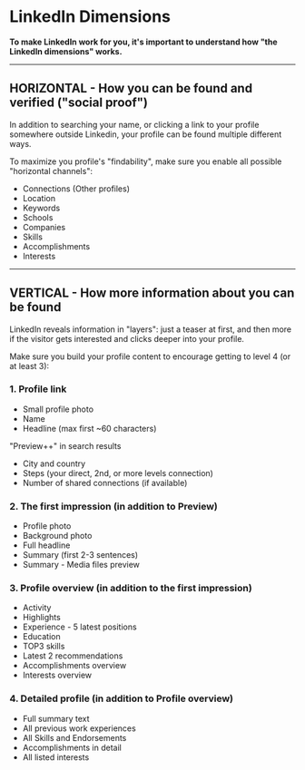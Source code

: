 # LinkedIn Dimensions

**To make LinkedIn work for you, it's important to understand how "the LinkedIn dimensions" works.**

---

## HORIZONTAL - How you can be found and verified ("social proof")

In addition to searching your name, or clicking a link to your profile somewhere outside Linkedin, your profile can be found multiple different ways.

To maximize you profile's "findability", make sure you enable all possible "horizontal channels":

- Connections (Other profiles)
- Location
- Keywords
- Schools
- Companies
- Skills
- Accomplishments
- Interests

---

## VERTICAL - How more information about you can be found

LinkedIn reveals information in "layers": just a teaser at first, and then more if the visitor gets interested and clicks deeper into your profile.

Make sure you build your profile content to encourage getting to level 4 (or at least 3):

### 1. Profile link

- Small profile photo
- Name
- Headline (max first ~60 characters)

"Preview++" in search results
- City and country
- Steps (your direct, 2nd, or more levels connection)
- Number of shared connections (if available)

### 2. The first impression (in addition to Preview)

- Profile photo
- Background photo
- Full headline
- Summary (first 2-3 sentences)
- Summary - Media files preview

### 3. Profile overview (in addition to the first impression)

- Activity
- Highlights
- Experience - 5 latest positions
- Education
- TOP3 skills
- Latest 2 recommendations
- Accomplishments overview
- Interests overview

### 4. Detailed profile (in addition to Profile overview)

- Full summary text
- All previous work experiences
- All Skills and Endorsements
- Accomplishments in detail
- All listed interests
